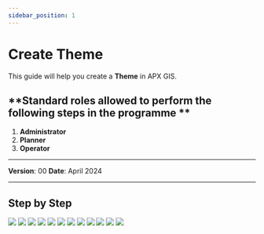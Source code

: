 ```yaml
---
sidebar_position: 1
---
```


# Create Theme

This guide will help you create a **Theme** in APX GIS.

## **Standard roles allowed to perform the following steps in the programme **

1.	**Administrator**
2.	**Planner**
3.	**Operator**

------------

**Version**: 00
**Date**: April 2024

------------
## **Step by Step**

![](/img/10.Themes/themes-create01.png)
![](/img/10.Themes/themes-create02.png)
![](/img/10.Themes/themes-create03.png)
![](/img/10.Themes/themes-create04.png)
![](/img/10.Themes/themes-create05.png)
![](/img/10.Themes/themes-create06.png)
![](/img/10.Themes/themes-create07.png)
![](/img/10.Themes/themes-create08.png)
![](/img/10.Themes/themes-create09.png)
![](/img/10.Themes/themes-create10.png)
![](/img/10.Themes/themes-create11.png)
![](/img/10.Themes/themes-create12.png)